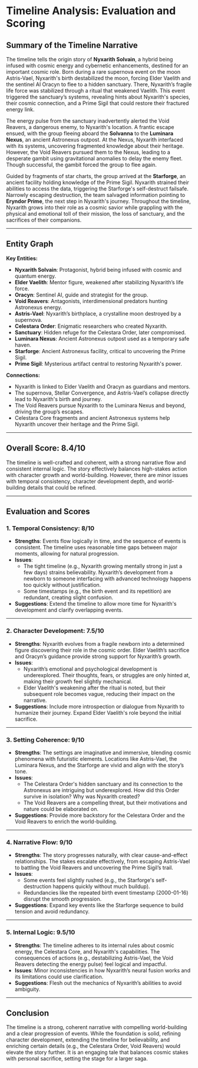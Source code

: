 # Timeline Analysis: Evaluation and Scoring

## Summary of the Timeline Narrative

The timeline tells the origin story of **Nyxarith Solvain**, a hybrid being infused with cosmic energy and cybernetic enhancements, destined for an important cosmic role. Born during a rare supernova event on the moon Astris-Vael, Nyxarith's birth destabilized the moon, forcing Elder Vaelith and the sentinel AI Oracyn to flee to a hidden sanctuary. There, Nyxarith’s fragile life force was stabilized through a ritual that weakened Vaelith. This event triggered the sanctuary’s systems, revealing hints about Nyxarith's species, their cosmic connection, and a Prime Sigil that could restore their fractured energy link. 

The energy pulse from the sanctuary inadvertently alerted the Void Reavers, a dangerous enemy, to Nyxarith's location. A frantic escape ensued, with the group fleeing aboard the **Solvanna** to the **Luminara Nexus**, an ancient Astronexus outpost. At the Nexus, Nyxarith interfaced with its systems, uncovering fragmented knowledge about their heritage. However, the Void Reavers pursued them to the Nexus, leading to a desperate gambit using gravitational anomalies to delay the enemy fleet. Though successful, the gambit forced the group to flee again.

Guided by fragments of star charts, the group arrived at the **Starforge**, an ancient facility holding knowledge of the Prime Sigil. Nyxarith strained their abilities to access the data, triggering the Starforge's self-destruct failsafe. Narrowly escaping destruction, the team salvaged information pointing to **Eryndor Prime**, the next step in Nyxarith's journey. Throughout the timeline, Nyxarith grows into their role as a cosmic savior while grappling with the physical and emotional toll of their mission, the loss of sanctuary, and the sacrifices of their companions.

---

## Entity Graph

**Key Entities:**
- **Nyxarith Solvain**: Protagonist, hybrid being infused with cosmic and quantum energy.
- **Elder Vaelith**: Mentor figure, weakened after stabilizing Nyxarith’s life force.
- **Oracyn**: Sentinel AI, guide and strategist for the group.
- **Void Reavers**: Antagonists, interdimensional predators hunting Astronexus energy.
- **Astris-Vael**: Nyxarith’s birthplace, a crystalline moon destroyed by a supernova.
- **Celestara Order**: Enigmatic researchers who created Nyxarith.
- **Sanctuary**: Hidden refuge for the Celestara Order, later compromised.
- **Luminara Nexus**: Ancient Astronexus outpost used as a temporary safe haven.
- **Starforge**: Ancient Astronexus facility, critical to uncovering the Prime Sigil.
- **Prime Sigil**: Mysterious artifact central to restoring Nyxarith's power.

**Connections:**
- Nyxarith is linked to Elder Vaelith and Oracyn as guardians and mentors.
- The supernova, Stellar Convergence, and Astris-Vael’s collapse directly lead to Nyxarith's birth and journey.
- The Void Reavers pursue Nyxarith to the Luminara Nexus and beyond, driving the group’s escapes.
- Celestara Core fragments and ancient Astronexus systems help Nyxarith uncover their heritage and the Prime Sigil.

---

## Overall Score: **8.4/10**

The timeline is well-crafted and coherent, with a strong narrative flow and consistent internal logic. The story effectively balances high-stakes action with character growth and world-building. However, there are minor issues with temporal consistency, character development depth, and world-building details that could be refined.

---

## Evaluation and Scores

### 1. Temporal Consistency: **8/10**
- **Strengths**: Events flow logically in time, and the sequence of events is consistent. The timeline uses reasonable time gaps between major moments, allowing for natural progression.
- **Issues**: 
  - The tight timeline (e.g., Nyxarith growing mentally strong in just a few days) strains believability. Nyxarith’s development from a newborn to someone interfacing with advanced technology happens too quickly without justification.
  - Some timestamps (e.g., the birth event and its repetition) are redundant, creating slight confusion.
- **Suggestions**: Extend the timeline to allow more time for Nyxarith's development and clarify overlapping events.

---

### 2. Character Development: **7.5/10**
- **Strengths**: Nyxarith evolves from a fragile newborn into a determined figure discovering their role in the cosmic order. Elder Vaelith’s sacrifice and Oracyn’s guidance provide strong support for Nyxarith’s growth.
- **Issues**:
  - Nyxarith’s emotional and psychological development is underexplored. Their thoughts, fears, or struggles are only hinted at, making their growth feel slightly mechanical.
  - Elder Vaelith's weakening after the ritual is noted, but their subsequent role becomes vague, reducing their impact on the narrative.
- **Suggestions**: Include more introspection or dialogue from Nyxarith to humanize their journey. Expand Elder Vaelith's role beyond the initial sacrifice.

---

### 3. Setting Coherence: **9/10**
- **Strengths**: The settings are imaginative and immersive, blending cosmic phenomena with futuristic elements. Locations like Astris-Vael, the Luminara Nexus, and the Starforge are vivid and align with the story’s tone.
- **Issues**:
  - The Celestara Order's hidden sanctuary and its connection to the Astronexus are intriguing but underexplored. How did this Order survive in isolation? Why was Nyxarith created?
  - The Void Reavers are a compelling threat, but their motivations and nature could be elaborated on.
- **Suggestions**: Provide more backstory for the Celestara Order and the Void Reavers to enrich the world-building.

---

### 4. Narrative Flow: **9/10**
- **Strengths**: The story progresses naturally, with clear cause-and-effect relationships. The stakes escalate effectively, from escaping Astris-Vael to battling the Void Reavers and uncovering the Prime Sigil’s trail.
- **Issues**:
  - Some events feel slightly rushed (e.g., the Starforge's self-destruction happens quickly without much buildup).
  - Redundancies like the repeated birth event timestamp (2000-01-16) disrupt the smooth progression.
- **Suggestions**: Expand key events like the Starforge sequence to build tension and avoid redundancy.

---

### 5. Internal Logic: **9.5/10**
- **Strengths**: The timeline adheres to its internal rules about cosmic energy, the Celestara Core, and Nyxarith's capabilities. The consequences of actions (e.g., destabilizing Astris-Vael, the Void Reavers detecting the energy pulse) feel logical and impactful.
- **Issues**: Minor inconsistencies in how Nyxarith’s neural fusion works and its limitations could use clarification.
- **Suggestions**: Flesh out the mechanics of Nyxarith’s abilities to avoid ambiguity.

---

## Conclusion

The timeline is a strong, coherent narrative with compelling world-building and a clear progression of events. While the foundation is solid, refining character development, extending the timeline for believability, and enriching certain details (e.g., the Celestara Order, Void Reavers) would elevate the story further. It is an engaging tale that balances cosmic stakes with personal sacrifice, setting the stage for a larger saga.
